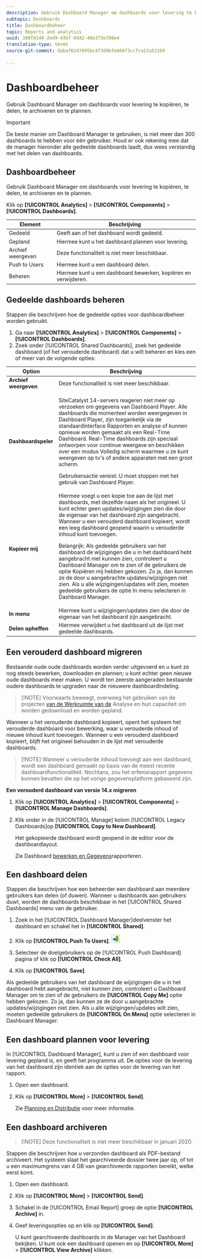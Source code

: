 ```yaml
---
description: Gebruik Dashboard Manager om dashboards voor levering te kopiëren, te delen, te archiveren en te plannen.
subtopic: Dashboards
title: Dashboardbeheer
topic: Reports and analytics
uuid: 380fd148-2ed9-43bf-9d42-46e373e788e4
translation-type: tm+mt
source-git-commit: dabaf6247695bc4f3d9bfe668f3ccfca12a52269

---
```



# Dashboardbeheer

Gebruik Dashboard Manager om dashboards voor levering te kopiëren, te delen, te archiveren en te plannen.

>[!IMPORTANT]
>
>De beste manier om Dashboard Manager te gebruiken, is niet meer dan 300 dashboards te hebben voor één gebruiker. Houd er ook rekening mee dat de manager hieronder alle gedeelde dashboards laadt, dus wees verstandig met het delen van dashboards.

## Dashboardbeheer

Gebruik Dashboard Manager om dashboards voor levering te kopiëren, te delen, te archiveren en te plannen.

Klik op **[!UICONTROL Analytics]** > **[!UICONTROL Components]** > **[!UICONTROL Dashboards]**.

| Element | Beschrijving |
|--- |--- |
| Gedeeld | Geeft aan of het dashboard wordt gedeeld. |
| Gepland | Hiermee kunt u het dashboard plannen voor levering. |
| Archief weergeven | Deze functionaliteit is niet meer beschikbaar. |
| Push to Users | Hiermee kunt u een dashboard delen. |
| Beheren | Hiermee kunt u een dashboard bewerken, kopiëren en verwijderen. |

## Gedeelde dashboards beheren

Stappen die beschrijven hoe de gedeelde opties voor dashboardbeheer worden gebruikt.

1. Ga naar **[!UICONTROL Analytics]** > **[!UICONTROL Components]** > **[!UICONTROL Dashboards]**.
1. Zoek onder [!UICONTROL Shared Dashboards], zoek het gedeelde dashboard (of het verouderde dashboard) dat u wilt beheren en kies een of meer van de volgende opties:

<table id="choicetable_857E0E816D63404683D4E24DC8D7FC69"> 
 <thead class="chhead sthead"> 
  <th class="choptionhd"> Option </th> 
  <th class="chdeschd"> Beschrijving </th> 
 </thead> 
 <tr class="chrow strow"> 
  <td class="choption"><strong>Archief weergeven</strong></td> 
  <td class="chdesc stentry"> Deze functionaliteit is niet meer beschikbaar. </td> 
 </tr> 
 <tr class="chrow strow"> 
  <td class="choption"><strong>Dashboardspeler</strong></td> 
  <td class="chdesc stentry"> <p>SiteCatalyst 14-servers reageren niet meer op verzoeken om gegevens van Dashboard Player. Alle dashboards die momenteel worden weergegeven in Dashboard Player, zijn toegankelijk via de standaardinterface Rapporten en analyse of kunnen opnieuw worden gemaakt als een Real-Time Dashboard. Real-Time dashboards zijn speciaal ontworpen voor continue weergave en beschikken over een modus Volledig scherm waarmee u ze kunt weergeven op tv's of andere apparaten met een groot scherm. </p> <p>Gebruikersactie vereist: U moet stoppen met het gebruik van Dashboard Player. </p> </td> 
 </tr> 
 <tr class="chrow strow"> 
  <td class="choption"><strong>Kopieer mij</strong></td> 
  <td class="chdesc stentry"> Hiermee voegt u een kopie toe aan de lijst met dashboards, met dezelfde naam als het origineel. U kunt echter geen updates/wijzigingen zien die door de eigenaar van het dashboard zijn aangebracht. Wanneer u een verouderd dashboard kopieert, wordt een leeg dashboard geopend waarin u verouderde inhoud kunt toevoegen. <p>Belangrijk:  Als gedeelde gebruikers van het dashboard de wijzigingen die u in het dashboard hebt aangebracht niet kunnen zien, controleert u Dashboard Manager om te zien of de gebruikers de optie <span class="uicontrol"> Kopiëren mij </span> hebben gekozen. Zo ja, dan kunnen ze de door u aangebrachte updates/wijzigingen niet zien. Als u alle wijzigingen/updates wilt zien, moeten gedeelde gebruikers de <span class="uicontrol"> optie </span> In menu selecteren in Dashboard Manager. </p> </td> 
 </tr> 
 <tr class="chrow strow"> 
  <td class="choption"><strong>In menu</strong></td> 
  <td class="chdesc stentry"> Hiermee kunt u wijzigingen/updates zien die door de eigenaar van het dashboard zijn aangebracht. </td> 
 </tr> 
 <tr class="chrow strow"> 
  <td class="choption"><strong>Delen opheffen</strong></td> 
  <td class="chdesc stentry"> Hiermee verwijdert u het dashboard uit de lijst met gedeelde dashboards. </td> 
 </tr> 
</table>

## Een verouderd dashboard migreren

Bestaande oude oude dashboards worden verder uitgevoerd en u kunt ze nog steeds bewerken, downloaden en plannen; u kunt echter geen nieuwe oude dashboards meer maken. U wordt ten zeerste aangeraden bestaande oudere dashboards te upgraden naar de nieuwere dashboardindeling.

>[!NOTE] Voorwaarts beweegt, overweeg het gebruiken van de projecten [van de Werkruimte van de](https://marketing.adobe.com/resources/help/en_US/analytics/analysis-workspace/) Analyse en hun capaciteit om worden gedownload en worden gepland.

Wanneer u het verouderde dashboard kopieert, opent het systeem het verouderde dashboard voor bewerking, waar u verouderde inhoud of nieuwe inhoud kunt toevoegen. Wanneer u een verouderd dashboard kopieert, blijft het origineel behouden in de lijst met verouderde dashboards.

>[!NOTE] Wanneer u verouderde inhoud toevoegt aan een dashboard, wordt een dashboard gemaakt op basis van de meest recente dashboardfunctionaliteit. Nochtans, zou het erfenisrapport gegevens kunnen bevatten die op het vorige gegevensplatform gebaseerd zijn.

**Een verouderd dashboard van versie 14.x migreren**

1. Klik op **[!UICONTROL Analytics]** > **[!UICONTROL Components]** > **[!UICONTROL Manage Dashboards]**.
1. Klik onder in de [!UICONTROL Manage] kolom [!UICONTROL Legacy Dashboards]op **[!UICONTROL Copy to New Dashboard]**.

   Het gekopieerde dashboard wordt geopend in de editor voor de dashboardlayout.

   Zie Dashboard [bewerken en Gegevens](/help/analyze/reports-analytics/dashboard.md)rapporteren.

## Een dashboard delen

Stappen die beschrijven hoe een beheerder een dashboard aan meerdere gebruikers kan delen (of duwen). Wanneer u dashboards aan gebruikers duwt, worden de dashboards beschikbaar in het [!UICONTROL Shared Dashboards] menu van de gebruiker.

1. Zoek in het [!UICONTROL Dashboard Manager]deelvenster het dashboard en schakel het in **[!UICONTROL Shared]**.
1. Klik op **[!UICONTROL Push To Users]**.  ![](assets/push.png)

1. Selecteer de doelgebruikers op de [!UICONTROL Push Dashboard] pagina of klik op **[!UICONTROL Check All]**.
1. Klik op **[!UICONTROL Save]**.

Als gedeelde gebruikers van het dashboard de wijzigingen die u in het dashboard hebt aangebracht, niet kunnen zien, controleert u Dashboard Manager om te zien of de gebruikers de **[!UICONTROL Copy Me]** optie hebben gekozen. Zo ja, dan kunnen ze de door u aangebrachte updates/wijzigingen niet zien. Als u alle wijzigingen/updates wilt zien, moeten gedeelde gebruikers de **[!UICONTROL On Menu]** optie selecteren in Dashboard Manager.

## Een dashboard plannen voor levering

In [!UICONTROL Dashboard Manager], kunt u zien of een dashboard voor levering gepland is, en geeft het programma uit. De opties voor de levering van het dashboard zijn identiek aan de opties voor de levering van het rapport.

1. Open een dashboard.
1. Klik op **[!UICONTROL More]** > **[!UICONTROL Send]**.

   Zie [Planning en Distributie](/help/analyze/reports-analytics/scheduling.md) voor meer informatie.

## Een dashboard archiveren

>[!NOTE] Deze functionaliteit is niet meer beschikbaar in januari 2020.

Stappen die beschrijven hoe u verzonden dashboard als PDF-bestand archiveert. Het systeem slaat het gearchiveerde dossier twee jaar op, of tot u een maximumgrens van 4 GB van gearchiveerde rapporten bereikt, welke eerst komt.

1. Open een dashboard.
1. Klik op **[!UICONTROL More]** > **[!UICONTROL Send]**.
1. Schakel in de [!UICONTROL Email Report] groep de optie **[!UICONTROL Archive]** in.
1. Geef leveringsopties op en klik op **[!UICONTROL Send]**.

   U kunt gearchiveerde dashboards in de Manager van het Dashboard bekijken. U kunt ook een dashboard openen en op **[!UICONTROL More]** > **[!UICONTROL View Archive]** klikken.
